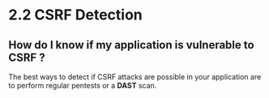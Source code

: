# 2.2 CSRF Detection

## How do I know if my application is vulnerable to CSRF ?

The best ways to detect if CSRF attacks are possible in your application are to perform regular pentests or a **DAST** scan.
